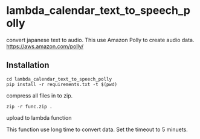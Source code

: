 # lambda_calendar_text_to_speech_polly
convert japanese text to audio.
This use Amazon Polly to create audio data.
https://aws.amazon.com/polly/

## Installation

```
cd lambda_calendar_text_to_speech_polly
pip install -r requirements.txt -t $(pwd)
```

compress all files in to zip.
```
zip -r func.zip .
```

upload to lambda function

This function use long time to convert data.
Set the timeout to 5 minuets.
